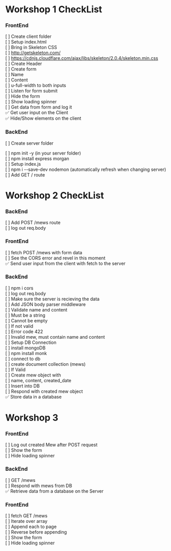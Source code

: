 # Workshop 1 CheckList

### FrontEnd

[ ] Create client folder <br>
[ ] Setup index.html <br>
[ ] Bring in Skeleton CSS <br>
[ ] http://getskeleton.com/ <br>
[ ] https://cdnjs.cloudflare.com/ajax/libs/skeleton/2.0.4/skeleton.min.css <br>
[ ] Create Header <br>
[ ] Create form <br>
[ ] Name <br>
[ ] Content <br>
[ ] u-full-width to both inputs <br>
[ ] Listen for form submit <br>
[ ] Hide the form <br>
[ ] Show loading spinner <br>
[ ] Get data from form and log it <br>
✅ Get user input on the Client <br>
✅ Hide/Show elements on the client <br>

### BackEnd

[ ] Create server folder <br>

[ ] npm init -y (in your server folder) <br>
[ ] npm install express morgan <br>
[ ] Setup index.js <br>
[ ] npm i --save-dev nodemon (automatically refresh when changing server) <br>
[ ] Add GET / route <br>


# Workshop 2 CheckList

### BackEnd

[ ] Add POST /mews route <br>
[ ] log out req.body <br>

### FrontEnd

[ ] fetch POST /mews with form data <br>
[ ] See the CORS error and revel in this moment <br>
✅ Send user input from the client with fetch to the server <br>

### BackEnd

[ ] npm i cors <br>
[ ] log out req.body <br>
[ ] Make sure the server is recieving the data <br>
[ ] Add JSON body parser middleware <br>
[ ] Validate name and content <br>
[ ] Must be a string <br>
[ ] Cannot be empty <br>
[ ] If not valid <br>
[ ] Error code 422 <br>
[ ] Invalid mew, must contain name and content <br>
[ ] Setup DB Connection <br>
[ ] install mongoDB <br>
[ ] npm install monk <br>
[ ] connect to db <br>
[ ] create document collection (mews) <br>
[ ] If Valid <br>
[ ] Create mew object with <br>
[ ] name, content, created_date <br>
[ ]  Insert into DB <br>
[ ] Respond with created mew object <br>
✅ Store data in a database <br>


# Workshop 3

### FrontEnd 
[ ] Log out created Mew after POST request<br>
[ ] Show the form<br>
[ ] Hide loading spinner<br>

### BackEnd
[ ] GET /mews <br>
[ ] Respond with mews from DB <br>
✅ Retrieve data from a database on the Server <br>

### FrontEnd 
[ ] fetch GET /mews <br>
[ ] Iterate over array <br>
[ ] Append each to page <br>
[ ] Reverse before appending <br>
[ ] Show the form <br>
[ ] Hide loading spinner <br>